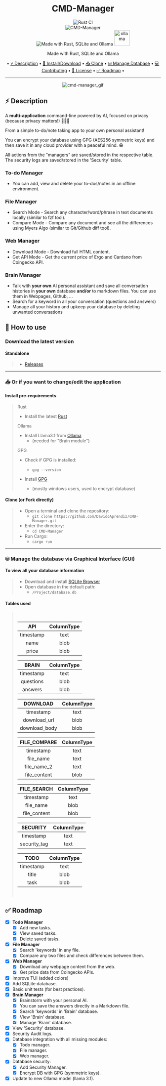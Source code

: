 <h1 align="center">CMD-Manager</h1>

<div align="center">
<img alt="Rust CI" src="https://github.com/DavidoAprendiz/Rust-in-Progress/actions/workflows/rust.yml/badge.svg">
<br>
<img alt="CMD-Manager" src="https://img.shields.io/badge/CMD_Manager-v0.5.0-blue">
<br>
<img alt="Made with Rust, SQLite and Ollama" src="https://skillicons.dev/icons?i=rust,sqlite">
<img alt="ollama" height="50px" src="https://github.com/ollama/ollama/assets/3325447/0d0b44e2-8f4a-4e99-9b52-a5c1c741c8f7">

<a>Made with Rust, SQLite and Ollama</a>

<div align="center">
• <a href="#-description">⚡ Description</a> •
  <a href="#-how-to-use">🚀 Install/Download</a> •
  <a href="#-or-if-you-want-to-changeedit-the-application">📥 Clone</a> •
  <a href="#-manage-the-database-via-graphical-interface-gui">⛁ Manage Database</a> •
  <a href="https://github.com/DavidoAprendiz/CMD-Manager/blob/main/CONTRIBUTING.md">💻 Contributing</a> •
  <a href="https://github.com/DavidoAprendiz/CMD-Manager/blob/main/LICENSE">📃 License</a> •
  <a href="#-Roadmap">✅ Roadmap</a> •
</div>

---

![cmd-manager_gif]()

</div>

## ⚡ Description

A **multi-application** command-line powered by AI, focused on privacy (because privacy matters!) 🔐🔐🔐

From a simple to-do/note taking app to your own personal assistant!

You can encrypt your database using GPG (AES256 symmetric keys) and then save it in any cloud provider with a peaceful mind. 😀

All actions from the "managers" are saved/stored in the respective table.
The security logs are saved/stored in the 'Security' table.

### **To-do Manager**

- You can add, view and delete your to-dos/notes in an offline environment.

### **File Manager**

- Search Mode - Search any character/word/phrase in text documents locally (similar to fzf tool).
- Compare Mode - Compare any document and see all the differences using Myers Algo (similar to Git/Github diff tool).

### **Web Manager**

- Download Mode - Download full HTML content.
- Get API Mode - Get the current price of Ergo and Cardano from Coingecko API.

### **Brain Manager**

- Talk with **your own** AI personal assistant and save all conversation histories in **your own** database **and/or** to markdown files. You can use them in Webpages, Github, ...
- Search for a keyword in all your conversation (questions and answers)
- Manage all your history and upkeep your database by deleting unwanted conversations

## 🚀 How to use

### Download the latest version

#### Standalone

> - [Releases](https://github.com/DavidoAprendiz/CMD-Manager/releases)

---

### 📥 Or if you want to change/edit the application

#### Install pre-requirements

> Rust
>
> - Install the latest [Rust](https://www.rust-lang.org/learn/get-started)
>
> Ollama
>
> - Install Llama3.1 from [Ollama](https://ollama.com/)
>   - (needed for "Brain module")
>
> GPG
>
> - Check if GPG is installed:
>   - `gpg --version`
>
> - Install [GPG](https://www.gnupg.org/download/)
>   - (mostly windows users, used to encrypt database)
>

#### Clone (or Fork directly)

> - Open a terminal and clone the repository:
>   - `git clone https://github.com/DavidoAprendiz/CMD-Manager.git`
> - Enter the directory:
>   - `cd CMD-Manager`
> - Run Cargo:
>   - `cargo run`

---

### ⛁ Manage the database via Graphical Interface (GUI)

#### To view all your database information

> - Download and install [SQLite Browser](https://sqlitebrowser.org/)
> - Open database in the default path:
>   - `/Project/database.db`

#### Tables used

> <br>
>
> | API | ColumnType |
> | :-: | :-: |
> | timestamp | text |
> | name | blob |
> | price | blob |
>
> | BRAIN | ColumnType |
> | :-: | :-: |
> | timestamp | text |
> | questions | blob |
> | answers | blob |
>
> | DOWNLOAD | ColumnType |
> | :-: | :-: |
> | timestamp | text |
> | download_url | blob |
> | download_body | blob |
>
> | FILE_COMPARE | ColumnType |
> | :-: | :-: |
> | timestamp | text |
> | file_name | text |
> | file_name_2 | text |
> | file_content | blob |
>
> | FILE_SEARCH | ColumnType |
> | :-: | :-: |
> | timestamp | text |
> | file_name | blob |
> | file_content | blob |
>
> | SECURITY | ColumnType |
> | :-: | :-: |
> | timestamp | text |
> | security_tag | text |
>
> | TODO | ColumnType |
> | :-: | :-: |
> | timestamp | text |
> | title | blob |
> | task | blob |
> <br>

## ✅ Roadmap

- [X] **Todo Manager**
  - [X] Add new tasks.
  - [X] View saved tasks.
  - [X] Delete saved tasks.
- [X] **File Manager**
  - [X] Search 'keywords' in any file.
  - [X] Compare any two files and check differences between them.
- [X] **Web Manager**
  - [X] Download any webpage content from the web.
  - [X] Get price data from Coingecko APIs.
- [X] Improve TUI (added colors)
- [X] Add SQLite database.
- [X] Basic unit tests (for best practices).
- [X] **Brain Manager**
  - [X] Brainstorm with your personal AI.
  - [X] You can save the answers directly in a Markdown file.
  - [X] Search 'keywords' in 'Brain' database.
  - [X] View 'Brain' database.
  - [X] Manage 'Brain' database.
- [X] View 'Security' database.
- [X] Security Audit logs.
- [X] Database integration with all missing modules:
  - [X] Todo manager.
  - [X] File manager.
  - [X] Web manager.
- [X] Database security:
  - [X] Add Security Manager.
  - [X] Encrypt DB with GPG (symmetric keys).
- [X] Update to new Ollama model (llama 3.1).
